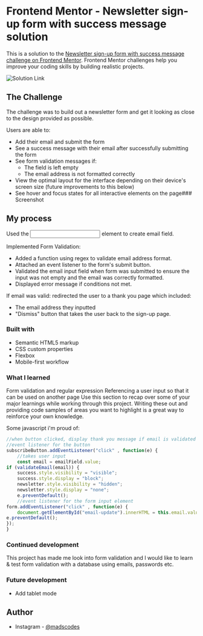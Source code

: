 # Frontend Mentor - Newsletter sign-up form with success message solution

This is a solution to the [Newsletter sign-up form with success message challenge on Frontend Mentor](https://www.frontendmentor.io/challenges/newsletter-signup-form-with-success-message-3FC1AZbNrv). Frontend Mentor challenges help you improve your coding skills by building realistic projects. 

![Solution Link](https://madscodess.github.io/newsletter-signup/)

## The Challenge

The challenge was to build out a newsletter form and get it looking as close to the design provided as possible.

Users are able to:
- Add their email and submit the form
- See a success message with their email after successfully submitting the form
- See form validation messages if:
  - The field is left empty
  - The email address is not formatted correctly
- View the optimal layout for the interface depending on their device's screen size (future improvements to this below)
- See hover and focus states for all interactive elements on the page### Screenshot
## My process
Used the <input> element to create email field.

Implemented Form Validation:
- Added a function using regex to validate email address format.
- Attached an event listener to the form's submit button.
- Validated the email input field when form was submitted to ensure the input was not empty and the email was correctly formatted.
- Displayed error message if conditions not met.

If email was valid: redirected the user to a thank you page which included:
- The email address they inputted
- "Dismiss" button that takes the user back to the sign-up page.
### Built with

- Semantic HTML5 markup
- CSS custom properties
- Flexbox
- Mobile-first workflow

### What I learned

Form validation and regular expression
Referencing a user input so that it can be used on another page
Use this section to recap over some of your major learnings while working through this project. Writing these out and providing code samples of areas you want to highlight is a great way to reinforce your own knowledge.

Some javascript i'm proud of:

```js
//when button clicked, display thank you message if email is validated        
//event listener for the button 
subscribeButton.addEventListener("click" , function(e) {
    //takes user input
    const email = emailField.value;
if (validateEmail(email)) {
    success.style.visibility = "visible";
    success.style.display = "block";
    newsletter.style.visibility = "hidden";
    newsletter.style.display = "none";
    e.preventDefault();
    //event listener for the form input element
form.addEventListener("click" , function(e) {
    document.getElementById("email-update").innerHTML = this.email.value;
e.preventDefault();
});
}
```

### Continued development

This project has made me look into form validation and I would like to learn & test form validation with a database using emails, passwords etc.

### Future development
- Add tablet mode

## Author
- Instagram - [@madscodes](https://www.instagram.com/madscodes)
